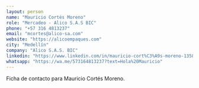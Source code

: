 ```yaml
---
layout: person
name: "Mauricio Cortés Moreno"
role: "Mercadeo - Alico S.A.S BIC"
phone: "+57 316 4813237"
email: "mcortes@alico-sa.com"
website: "https://alicoempaques.com"
city: "Medellín"
company: "Alico S.A.S. BIC"
linkedin: "https://www.linkedin.com/in/mauricio-cort%C3%A9s-moreno-135803299?utm_source=share&utm_campaign=share_via&utm_content=profile&utm_medium=ios_app"
whatsapp: "https://wa.me/573164813237?text=Hola%20Mauricio"
---
```


Ficha de contacto para Mauricio Cortés Moreno.